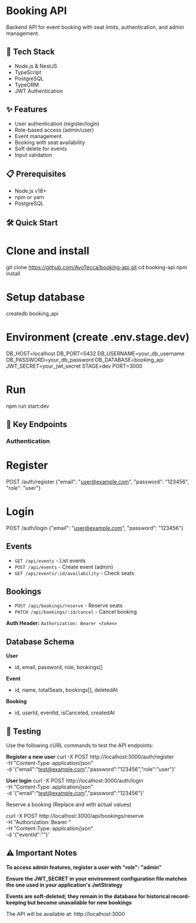 # Booking API

Backend API for event booking with seat limits, authentication, and admin management.

## 🚀 Tech Stack

- Node.js & NestJS
- TypeScript  
- PostgreSQL
- TypeORM
- JWT Authentication

## ✨ Features

- User authentication (register/login)
- Role-based access (admin/user)
- Event management
- Booking with seat availability
- Soft delete for events
- Input validation

## 📋 Prerequisites

- Node.js v18+
- npm or yarn
- PostgreSQL

## 🛠️ Quick Start

# Clone and install
git clone https://github.com/AyoTecca/booking-api.git
cd booking-api
npm install

# Setup database
createdb booking_api

# Environment (create .env.stage.dev)
DB_HOST=localhost
DB_PORT=5432
DB_USERNAME=your_db_username
DB_PASSWORD=your_db_password
DB_DATABASE=booking_api
JWT_SECRET=your_jwt_secret
STAGE=dev
PORT=3000

# Run
npm run start:dev

## 🔌 Key Endpoints

### Authentication

# Register
POST /auth/register
{"email": "user@example.com", "password": "123456", "role": "user"}

# Login  
POST /auth/login
{"email": "user@example.com", "password": "123456"}

## Events

- `GET /api/events` - List events
- `POST /api/events` - Create event (admin)
- `GET /api/events/:id/availability` - Check seats

## Bookings

- `POST /api/bookings/reserve` - Reserve seats
- `PATCH /api/bookings/:id/cancel` - Cancel booking

**Auth Header:** `Authorization: Bearer <token>`

## Database Schema

**User**
- id, email, password, role, bookings[]

**Event**
- id, name, totalSeats, bookings[], deletedAt

**Booking**
- id, userId, eventId, isCanceled, createdAt

## 🧪 Testing

Use the following cURL commands to test the API endpoints:

**Register a new user**
curl -X POST http://localhost:3000/auth/register \
  -H "Content-Type: application/json" \
  -d '{"email":"test@example.com","password":"123456","role":"user"}'

**User login**
curl -X POST http://localhost:3000/auth/login \
  -H "Content-Type: application/json" \
  -d '{"email":"test@example.com","password":"123456"}'

Reserve a booking (Replace <token> and <event-id> with actual values)

curl -X POST http://localhost:3000/api/bookings/reserve \
  -H "Authorization: Bearer <token>" \
  -H "Content-Type: application/json" \
  -d '{"eventId":"<event-id>"}'

## ⚠️ Important Notes

**To access admin features, register a user with "role": "admin"**

**Ensure the JWT_SECRET in your environment configuration file matches the one used in your application's JwtStrategy**

**Events are soft-deleted; they remain in the database for historical record-keeping but become unavailable for new bookings**

The API will be available at: http://localhost:3000
